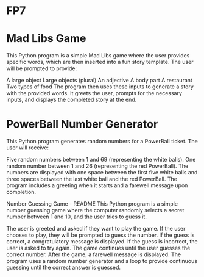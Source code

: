 # FP7

# Mad Libs Game
This Python program is a simple Mad Libs game where the user provides specific words, which are then inserted into a fun story template. The user will be prompted to provide:

A large object
Large objects (plural)
An adjective
A body part
A restaurant
Two types of food
The program then uses these inputs to generate a story with the provided words. It greets the user, prompts for the necessary inputs, and displays the completed story at the end.


# PowerBall Number Generator
This Python program generates random numbers for a PowerBall ticket. The user will receive:

Five random numbers between 1 and 69 (representing the white balls).
One random number between 1 and 26 (representing the red PowerBall).
The numbers are displayed with one space between the first five white balls and three spaces between the last white ball and the red PowerBall. The program includes a greeting when it starts and a farewell message upon completion.

Number Guessing Game - README
This Python program is a simple number guessing game where the computer randomly selects a secret number between 1 and 10, and the user tries to guess it.

The user is greeted and asked if they want to play the game.
If the user chooses to play, they will be prompted to guess the number.
If the guess is correct, a congratulatory message is displayed.
If the guess is incorrect, the user is asked to try again.
The game continues until the user guesses the correct number.
After the game, a farewell message is displayed.
The program uses a random number generator and a loop to provide continuous guessing until the correct answer is guessed.